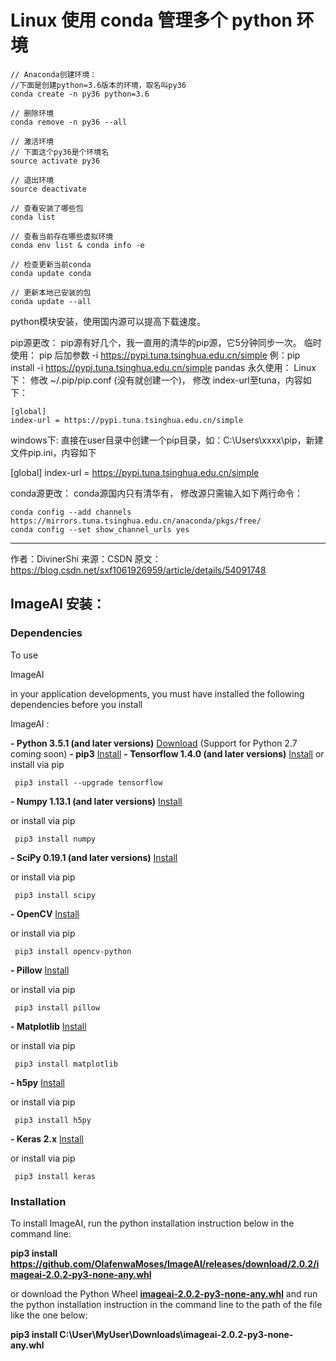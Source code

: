 # Linux 使用 conda 管理多个 python 环境

```shell
// Anaconda创建环境：
//下面是创建python=3.6版本的环境，取名叫py36
conda create -n py36 python=3.6 

// 删除环境
conda remove -n py36 --all

// 激活环境
// 下面这个py36是个环境名
source activate py36

// 退出环境
source deactivate

// 查看安装了哪些包
conda list

// 查看当前存在哪些虚拟环境
conda env list & conda info -e 

// 检查更新当前conda
conda update conda 

// 更新本地已安装的包
conda update --all 
```



python模块安装，使用国内源可以提高下载速度。

pip源更改：
pip源有好几个，我一直用的清华的pip源，它5分钟同步一次。 
临时使用： 
pip 后加参数 -i https://pypi.tuna.tsinghua.edu.cn/simple 
例：pip install -i https://pypi.tuna.tsinghua.edu.cn/simple pandas 
永久使用： 
Linux下： 
修改 ~/.pip/pip.conf (没有就创建一个)， 修改 index-url至tuna，内容如下：

    [global]
    index-url = https://pypi.tuna.tsinghua.edu.cn/simple

windows下: 
直接在user目录中创建一个pip目录，如：C:\Users\xxxx\pip，新建文件pip.ini，内容如下

 [global]
 index-url = https://pypi.tuna.tsinghua.edu.cn/simple

conda源更改：
conda源国内只有清华有， 
修改源只需输入如下两行命令：

    conda config --add channels https://mirrors.tuna.tsinghua.edu.cn/anaconda/pkgs/free/
    conda config --set show_channel_urls yes
---------------------
作者：DivinerShi 
来源：CSDN 
原文：https://blog.csdn.net/sxf1061926959/article/details/54091748 



## ImageAI 安装：

### **Dependencies**

To use 

ImageAI

 in your application developments, you must have installed the following dependencies before you install 

ImageAI :



**- Python 3.5.1 (and later versions)** [Download](https://www.python.org/downloads/) (Support for Python 2.7 coming soon) 
**- pip3** [Install](https://pypi.python.org/pypi/pip) 
**- Tensorflow 1.4.0 (and later versions)** [Install](https://www.tensorflow.org/install/install_windows) or install via pip

```
 pip3 install --upgrade tensorflow 
```

**- Numpy 1.13.1 (and later versions)** [Install](https://www.scipy.org/install.html)

 or install via pip

```
 pip3 install numpy 
```

**- SciPy 0.19.1 (and later versions)** [Install](https://www.scipy.org/install.html)

 or install via pip

```
 pip3 install scipy 
```

**- OpenCV** [Install](https://pypi.python.org/pypi/opencv-python)

 or install via pip

```
 pip3 install opencv-python 
```

**- Pillow** [Install](https://pypi.org/project/Pillow/2.2.1/)

 or install via pip

```
 pip3 install pillow 
```

**- Matplotlib** [Install](https://matplotlib.org/users/installing.html)

 or install via pip

```
 pip3 install matplotlib 
```

**- h5py** [Install](http://docs.h5py.org/en/latest/build.html)

 or install via pip

```
 pip3 install h5py 
```

**- Keras 2.x** [Install](https://keras.io/#installation)

 or install via pip

```
 pip3 install keras 
```





### **Installation**

To install ImageAI, run the python installation instruction below in the command line: 

**pip3 install https://github.com/OlafenwaMoses/ImageAI/releases/download/2.0.2/imageai-2.0.2-py3-none-any.whl** 



or download the Python Wheel [**imageai-2.0.2-py3-none-any.whl**](https://github.com/OlafenwaMoses/ImageAI/releases/download/2.0.2/imageai-2.0.2-py3-none-any.whl) and run the python installation instruction in the command line to the path of the file like the one below: 

**pip3 install C:\User\MyUser\Downloads\imageai-2.0.2-py3-none-any.whl** 